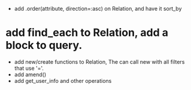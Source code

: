 * add .order(attribute, direction=:asc) on Relation, and have it sort_by
# add find_each to Relation, add a block to query.
* add new/create functions to Relation, The can call new with all filters that use '='.
* add amend()
* add get_user_info and other operations
